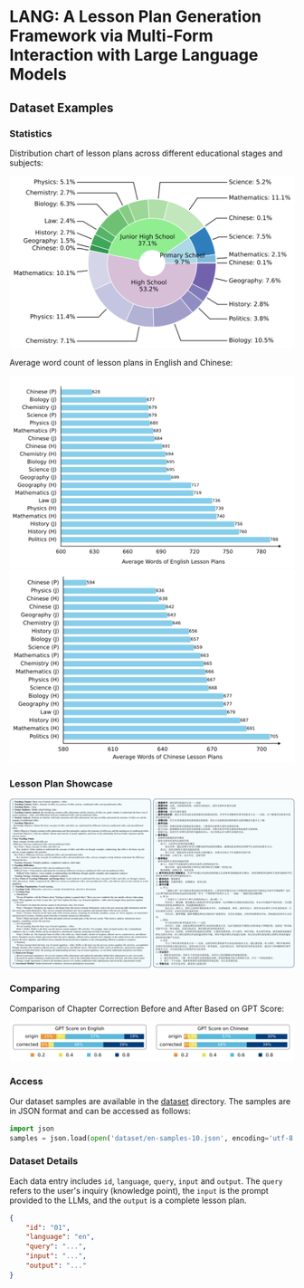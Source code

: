 # LANG: A Lesson Plan Generation Framework via Multi-Form Interaction with Large Language Models

## Dataset Examples

### Statistics



Distribution chart of lesson plans across different educational stages and subjects:

<div style="text-align: center;">
  <img src="imgs/lesson plan distribution.png">
</div>



Average word count of lesson plans in English and Chinese:

<div style="text-align: center;">
  <img src="imgs/average words of en.png">
  <img src="imgs/average words of zh.png">
</div>


</div>


### Lesson Plan Showcase

<div style="text-align: center;">
  <img src="imgs/sample.png">
</div>


### Comparing

Comparison of Chapter Correction Before and After Based on GPT Score:

<div style="text-align: center;">
  <img src="imgs/comparing.png">
</div>


### Access

Our dataset samples are available in the [dataset](dataset) directory. The samples are in JSON format and can be accessed as follows:

```python
import json
samples = json.load(open('dataset/en-samples-10.json', encoding='utf-8'))
```


### Dataset Details

Each data entry includes `id`, `language`, `query`, `input` and `output`. The `query` refers to the user's inquiry (knowledge point), the `input` is the prompt provided to the LLMs, and the `output` is a complete lesson plan.

```json
{
    "id": "01",
    "language": "en",
    "query": "...",
    "input": "...",
    "output": "..."
}
```
